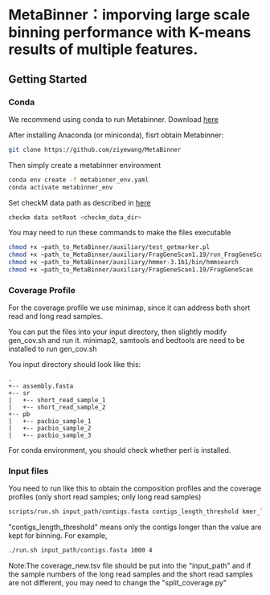 # MetaBinner：imporving large scale binning performance with K-means results of multiple features.

## <a name="started"></a>Getting Started

### <a name="docker"></a>Conda

We recommend using conda to run Metabinner. Download [here](https://www.continuum.io/downloads)

After installing Anaconda (or miniconda), fisrt obtain Metabinner:

```sh
git clone https://github.com/ziyewang/MetaBinner
```
Then simply create a metabinner environment 

```sh
conda env create -f metabinner_env.yaml
conda activate metabinner_env
```

Set checkM data path as described in [here](https://github.com/Ecogenomics/CheckM/wiki/Installation)
```sh
checkm data setRoot <checkm_data_dir>
```

You may need to run these commands to make the files executable
```sh
chmod +x ~path_to_MetaBinner/auxiliary/test_getmarker.pl
chmod +x ~path_to_MetaBinner/auxiliary/FragGeneScan1.19/run_FragGeneScan.pl
chmod +x ~path_to_MetaBinner/auxiliary/hmmer-3.1b1/bin/hmmsearch
chmod +x ~path_to_MetaBinner/auxiliary/FragGeneScan1.19/FragGeneScan
```
### Coverage Profile
For the coverage profile we use minimap, since it can address both short read and long read samples.

You can put the files into your input directory, then slightly modify gen_cov.sh and run it.
minimap2, samtools and bedtools are need to be installed to run gen_cov.sh

You input directory should look like this:

```
.
+-- assembly.fasta
+-- sr
|   +-- short_read_sample_1
|   +-- short_read_sample_2
+-- pb
|   +-- pacbio_sample_1
|   +-- pacbio_sample_2
|   +-- pacbio_sample_3
```

For conda environment, you should check whether perl is installed.

### Input files
You need to run like this to obtain the composition profiles and the coverage profiles (only short read samples; only long read samples)
```sh
scripts/run.sh input_path/contigs.fasta contigs_length_threshold kmer_length
```

"contigs_length_threshold" means only the contigs longer than the value are kept for binning. For example,
```sh
./run.sh input_path/contigs.fasta 1000 4
```
Note:The coverage_new.tsv file should be put into the "input_path" and if the sample numbers of the long read samples and the short read samples are not different, you may need to change the "split_coverage.py"
